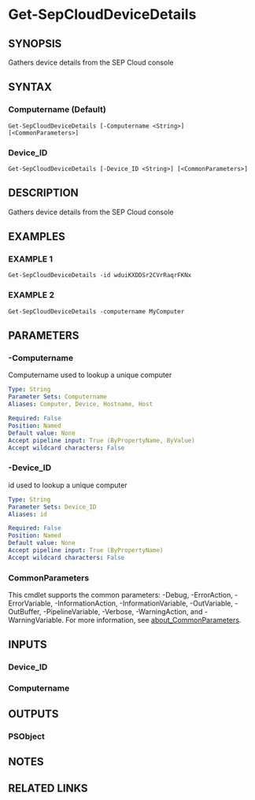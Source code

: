 ﻿---
external help file: PSSymantecCloud-help.xml
Module Name: PSSymantecCloud
online version:
schema: 2.0.0
---

# Get-SepCloudDeviceDetails

## SYNOPSIS
Gathers device details from the SEP Cloud console

## SYNTAX

### Computername (Default)
```
Get-SepCloudDeviceDetails [-Computername <String>] [<CommonParameters>]
```

### Device_ID
```
Get-SepCloudDeviceDetails [-Device_ID <String>] [<CommonParameters>]
```

## DESCRIPTION
Gathers device details from the SEP Cloud console

## EXAMPLES

### EXAMPLE 1
```
Get-SepCloudDeviceDetails -id wduiKXDDSr2CVrRaqrFKNx
```

### EXAMPLE 2
```
Get-SepCloudDeviceDetails -computername MyComputer
```

## PARAMETERS

### -Computername
Computername used to lookup a unique computer

```yaml
Type: String
Parameter Sets: Computername
Aliases: Computer, Device, Hostname, Host

Required: False
Position: Named
Default value: None
Accept pipeline input: True (ByPropertyName, ByValue)
Accept wildcard characters: False
```

### -Device_ID
id used to lookup a unique computer

```yaml
Type: String
Parameter Sets: Device_ID
Aliases: id

Required: False
Position: Named
Default value: None
Accept pipeline input: True (ByPropertyName)
Accept wildcard characters: False
```

### CommonParameters
This cmdlet supports the common parameters: -Debug, -ErrorAction, -ErrorVariable, -InformationAction, -InformationVariable, -OutVariable, -OutBuffer, -PipelineVariable, -Verbose, -WarningAction, and -WarningVariable. For more information, see [about_CommonParameters](http://go.microsoft.com/fwlink/?LinkID=113216).

## INPUTS

### Device_ID
### Computername
## OUTPUTS

### PSObject
## NOTES

## RELATED LINKS
